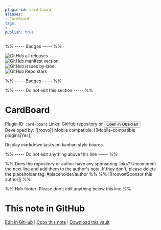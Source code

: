 ```yaml
---
plugin-id: card-board
aliases:
- CardBoard
tags: 
- 
publish: true
---
```


%% ----- Badges ----- %%

![GitHub all releases](https://img.shields.io/github/downloads/roovo/obsidian-card-board/total?color=573E7A&logo=github&style=for-the-badge)   
![GitHub manifest version](https://img.shields.io/github/manifest-json/v/roovo/obsidian-card-board?color=573E7A&logo=github&style=for-the-badge)   
![GitHub issues by-label](https://img.shields.io/github/issues/roovo/obsidian-card-board/help%20wanted?color=573E7A&logo=github&style=for-the-badge)   
![GitHub Repo stars](https://img.shields.io/github/stars/roovo/obsidian-card-board?color=573E7A&logo=github&style=for-the-badge)

%% ----- Badges ----- %%

%% ----- Do not edit this section ----- %%

# CardBoard

Plugin ID: `card-board`
Links: [GitHub repository](https://github.com/roovo/obsidian-card-board) or [<button id=HH>Open in Obsidian</button>](obsidian://show-plugin?id=card-board)
Developed by: [[roovo]]
Mobile compatible: [[Mobile-compatible plugins|Yes]]

Display markdown tasks on kanban style boards.

%% ----- Do not edit anything above this line ----- %% 

%% Does the repository or author have any sponsoring links? Uncomment the next line and add them to the author's note. If they don't, please delete the placeholder tag: #placeholder/author %%
%% ![[roovo#Sponsor this author]] %%

%% Hub footer: Please don't edit anything below this line %%

# This note in GitHub

<span class="git-footer">[Edit In GitHub](https://github.dev/obsidian-community/obsidian-hub/blob/main/02%20-%20Community%20Expansions/02.05%20All%20Community%20Expansions/Plugins/card-board.md "git-hub-edit-note") | [Copy this note](https://raw.githubusercontent.com/obsidian-community/obsidian-hub/main/02%20-%20Community%20Expansions/02.05%20All%20Community%20Expansions/Plugins/card-board.md "git-hub-copy-note") | [Download this vault](https://github.com/obsidian-community/obsidian-hub/archive/refs/heads/main.zip "git-hub-download-vault") </span>

